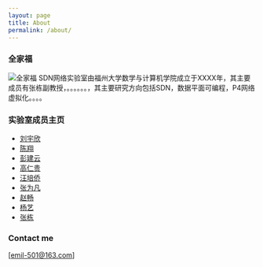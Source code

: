 ```yaml
---
layout: page
title: About
permalink: /about/
---
```

### 全家福
![全家福](https://raw.githubusercontent.com/Emil-501/emil-501.github.io/master/images/family.jpg)
SDN网络实验室由福州大学数学与计算机学院成立于XXXX年，其主要成员有张栋副教授，。。。。。。，其主要研究方向包括SDN，数据平面可编程，P4网络虚拟化。。。。


### 实验室成员主页
- [刘宇欣](https://yuxinliu.github.io)
- [陈翔](https://wasdns.github.io/Hall-of-Fame/)
- [彭建云](https://sstriver.github.io/sdnlab)
- [高仁贵](https://grglym.github.io/)
- [汪培侨](https://peiqiaoWang.github.io/personal/)
- [张为凡](https://keepthebeats.github.io/)
- [赵畅](https://zcplayground.github.io/) 
- [杨艺](https://deepyy.github.io/)
- [张栋](https://eastar110.github.io/)
### Contact me

[emil-501@163.com]
